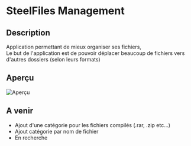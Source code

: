 # SteelFiles Management

## Description

Application permettant de mieux organiser ses fichiers,  
Le but de l'application est de pouvoir déplacer beaucoup de fichiers vers d'autres dossiers (selon leurs formats)

## Aperçu

![Aperçu](https://github.com/Steelataure/SteelFiles-Management/blob/start/assets/apercu.PNG 'SteelFiles Management')

## A venir

* Ajout d'une catégorie pour les fichiers compilés (.rar, .zip etc...)
* Ajout catégorie par nom de fichier
* En recherche

